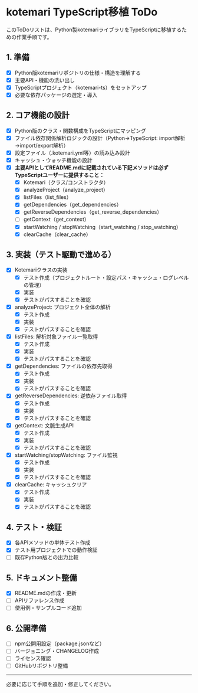 # kotemari TypeScript移植 ToDo

このToDoリストは、Python製kotemariライブラリをTypeScriptに移植するための作業手順です。

## 1. 準備
- [x] Python版kotemariリポジトリの仕様・構造を理解する
- [x] 主要API・機能の洗い出し
- [x] TypeScriptプロジェクト（kotemari-ts）をセットアップ
- [x] 必要な依存パッケージの選定・導入

## 2. コア機能の設計
- [x] Python版のクラス・関数構成をTypeScriptにマッピング
- [x] ファイル依存関係解析ロジックの設計（Python→TypeScript: import解析→import/export解析）
- [x] 設定ファイル（.kotemari.yml等）の読み込み設計
- [x] キャッシュ・ウォッチ機能の設計
- [x] **主要APIとしてREADME.mdに記載されている下記メソッドは必ずTypeScriptユーザーに提供すること：**
    - [x] Kotemari（クラス/コンストラクタ）
    - [x] analyzeProject（analyze_project）
    - [x] listFiles（list_files）
    - [x] getDependencies（get_dependencies）
    - [x] getReverseDependencies（get_reverse_dependencies）
    - [ ] getContext（get_context）
    - [x] startWatching / stopWatching（start_watching / stop_watching）
    - [x] clearCache（clear_cache）

## 3. 実装（テスト駆動で進める）
- [x] Kotemariクラスの実装
    - [x] テスト作成（プロジェクトルート・設定パス・キャッシュ・ログレベルの管理）
    - [x] 実装
    - [x] テストがパスすることを確認
- [x] analyzeProject: プロジェクト全体の解析
    - [x] テスト作成
    - [x] 実装
    - [x] テストがパスすることを確認
- [x] listFiles: 解析対象ファイル一覧取得
    - [x] テスト作成
    - [x] 実装
    - [x] テストがパスすることを確認
- [x] getDependencies: ファイルの依存先取得
    - [x] テスト作成
    - [x] 実装
    - [x] テストがパスすることを確認
- [x] getReverseDependencies: 逆依存ファイル取得
    - [x] テスト作成
    - [x] 実装
    - [x] テストがパスすることを確認
- [x] getContext: 文脈生成API
    - [x] テスト作成
    - [x] 実装
    - [x] テストがパスすることを確認
- [x] startWatching/stopWatching: ファイル監視
    - [x] テスト作成
    - [x] 実装
    - [x] テストがパスすることを確認
- [x] clearCache: キャッシュクリア
    - [x] テスト作成
    - [x] 実装
    - [x] テストがパスすることを確認

## 4. テスト・検証
- [x] 各APIメソッドの単体テスト作成
- [x] テスト用プロジェクトでの動作検証
- [ ] 既存Python版との出力比較

## 5. ドキュメント整備
- [x] README.mdの作成・更新
- [ ] APIリファレンス作成
- [ ] 使用例・サンプルコード追加

## 6. 公開準備
- [ ] npm公開用設定（package.jsonなど）
- [ ] バージョニング・CHANGELOG作成
- [ ] ライセンス確認
- [ ] GitHubリポジトリ整備

---
必要に応じて手順を追加・修正してください。
